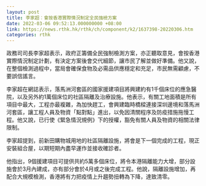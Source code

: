 ```yaml
---
layout: post
title: 李家超︰會按香港實際情況制定全民強檢方案
date: 2022-03-06 09:52:13.000000000 +08:00
link: https://news.rthk.hk/rthk/ch/component/k2/1637398-20220306.htm
categories: rthk
---
```


政務司司長李家超表示，政府正籌備全民強制檢測方案，亦正聽取意見，會按香港實際情況制定計劃，有決定方案後會交代細節，讓市民了解並做好準備。他又說，在整個檢測過程中，當局會確保食物及必需品供應穩定和充足，市民無需顧慮，不要誤信謠言。

李家超在網誌表示，落馬洲河套區的國家援建項目將興建約有1千個床位的應急醫院，以及另外約1萬個床位的社區隔離及治療設施。他表示，有關工地面積是所有項目中最大，工程亦最複雜，為加快趕工，會興建臨時橋樑連接深圳邊境和落馬洲河套區，讓工程人員及物資「點對點」進出，以免因清關程序及防疫措施拖慢工程。他又說，已行使《緊急情況規例》下的授權，豁免有關人員及物資的相關法律限制。

李家超提到，前新田購物城用地的社區隔離設施，將會是下一個完成的工程，現正安裝組合屋，以期短期內盡早運作並接收確診者。

他指出，9個援建項目可提供共約5萬多個床位，將令本港隔離能力大增，部分設施會於3月內建成，亦有部分會於4月或之後完成工程。他說，隔離設施增加，再配合大規模檢測，香港將有力把疫情上升趨勢扭轉為下降，達致清零。
